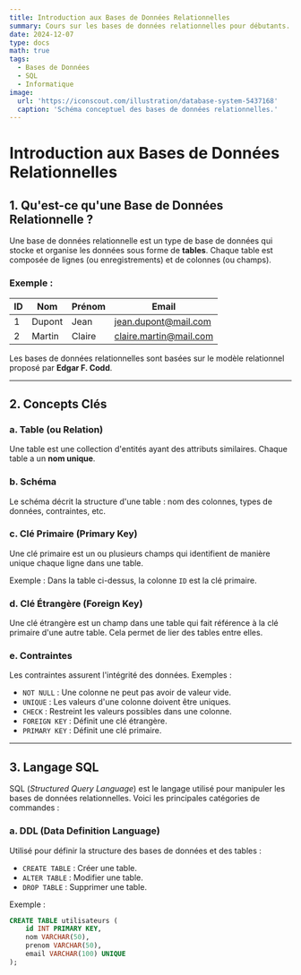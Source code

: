 ```yaml
---
title: Introduction aux Bases de Données Relationnelles
summary: Cours sur les bases de données relationnelles pour débutants.
date: 2024-12-07
type: docs
math: true
tags:
  - Bases de Données
  - SQL
  - Informatique
image:
  url: 'https://iconscout.com/illustration/database-system-5437168'
  caption: 'Schéma conceptuel des bases de données relationnelles.'
---
```


# Introduction aux Bases de Données Relationnelles

## 1. Qu'est-ce qu'une Base de Données Relationnelle ?
Une base de données relationnelle est un type de base de données qui stocke et organise les données sous forme de **tables**. Chaque table est composée de lignes (ou enregistrements) et de colonnes (ou champs).

### Exemple :
| ID | Nom   | Prénom | Email              |
|----|-------|--------|--------------------|
| 1  | Dupont| Jean   | jean.dupont@mail.com |
| 2  | Martin| Claire | claire.martin@mail.com |

Les bases de données relationnelles sont basées sur le modèle relationnel proposé par **Edgar F. Codd**.

---

## 2. Concepts Clés

### a. **Table** (ou Relation)
Une table est une collection d'entités ayant des attributs similaires. Chaque table a un **nom unique**.

### b. **Schéma**
Le schéma décrit la structure d'une table : nom des colonnes, types de données, contraintes, etc.

### c. **Clé Primaire** (Primary Key)
Une clé primaire est un ou plusieurs champs qui identifient de manière unique chaque ligne dans une table.

Exemple : Dans la table ci-dessus, la colonne `ID` est la clé primaire.

### d. **Clé Étrangère** (Foreign Key)
Une clé étrangère est un champ dans une table qui fait référence à la clé primaire d'une autre table. Cela permet de lier des tables entre elles.

### e. **Contraintes**
Les contraintes assurent l'intégrité des données. Exemples :
- `NOT NULL` : Une colonne ne peut pas avoir de valeur vide.
- `UNIQUE` : Les valeurs d'une colonne doivent être uniques.
- `CHECK` : Restreint les valeurs possibles dans une colonne.
- `FOREIGN KEY` : Définit une clé étrangère.
- `PRIMARY KEY` : Définit une clé primaire.

---

## 3. Langage SQL

SQL (*Structured Query Language*) est le langage utilisé pour manipuler les bases de données relationnelles. Voici les principales catégories de commandes :

### a. **DDL** (Data Definition Language)
Utilisé pour définir la structure des bases de données et des tables :
- `CREATE TABLE` : Créer une table.
- `ALTER TABLE` : Modifier une table.
- `DROP TABLE` : Supprimer une table.

Exemple :
```sql
CREATE TABLE utilisateurs (
    id INT PRIMARY KEY,
    nom VARCHAR(50),
    prenom VARCHAR(50),
    email VARCHAR(100) UNIQUE
);
